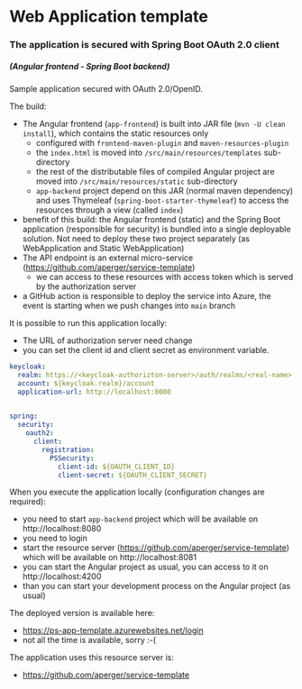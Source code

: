 # Web Application template 
### The application is secured with Spring Boot OAuth 2.0 client
##### (Angular frontend - Spring Boot backend)

Sample application secured with OAuth 2.0/OpenID.

The build:

- The Angular frontend (`app-frontend`) is built into JAR file (`mvn -U clean install`), which contains the static resources only
  - configured with `frontend-maven-plugin` and `maven-resources-plugin`
  - the `index.html` is moved into `/src/main/resources/templates` sub-directory
  - the rest of the distributable files of compiled Angular project are moved into `/src/main/resources/static` sub-directory
  - `app-backend` project depend on this JAR (normal maven dependency) and uses Thymeleaf (`spring-boot-starter-thymeleaf`) to access the resources through a view (called `index`)
- benefit of this build: the Angular frontend (static) and the Spring Boot application (responsible for security) is bundled into a single deployable solution. Not need to deploy these two project separately (as WebApplication and Static WebApplication)
- The API endpoint is an external micro-service (https://github.com/aperger/service-template)
  - we can access to these resources with access token which is served by the authorization server
- a GitHub action is responsible to deploy the service into Azure,
  the event is starting when we push changes into `main` branch 

It is possible to run this application locally:
 - The URL of authorization server need change
 - you can set the client id and client secret as environment variable. 

```yaml
keycloak:
  realm: https://<keycloak-authorizton-server>/auth/realms/<real-name>
  account: ${keycloak.realm}/account
  application-url: http://localhost:8080
  

spring:
  security:
    oauth2:
      client:
        registration:
          PSSecurity:
            client-id: ${OAUTH_CLIENT_ID}
            client-secret: ${OAUTH_CLIENT_SECRET}
```

When you execute the application locally (configuration changes are required):
- you need to start `app-backend` project which will be available on http://localhost:8080
- you need to login
- start the resource server (https://github.com/aperger/service-template) which will be available on http://localhost:8081
- you can start the Angular project as usual, you can access to it on http://localhost:4200
- than you can start your development process on the Angular project (as usual)

The deployed version is available here:
- https://ps-app-template.azurewebsites.net/login
- not all the time is available, sorry :-(

The application uses this resource server is:
- https://github.com/aperger/service-template